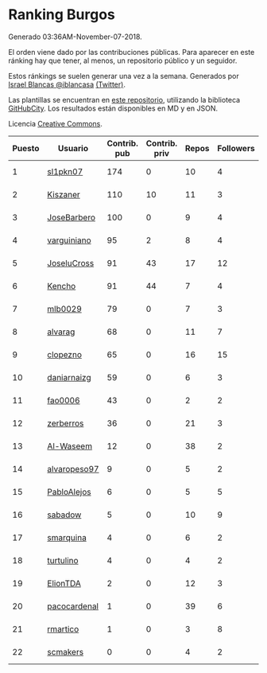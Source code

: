 # Ranking Burgos

Generado 03:36AM-November-07-2018.

El orden viene dado por las contribuciones públicas. Para aparecer en este ránking hay que tener, al menos, un repositorio público y un seguidor.

Estos ránkings se suelen generar una vez a la semana. Generados por [Israel Blancas @iblancasa](https://github.com/iblancasa/) [(Twitter)](https://twitter.com/iblancasa).

Las plantillas se encuentran en [este repositorio](https://github.com/iblancasa/GH-Spanish-Ranking), utilizando la biblioteca [GitHubCity](https://github.com/iblancasa/GitHubCity). Los resultados están disponibles en MD y en JSON.

Licencia [Creative Commons](https://creativecommons.org/licenses/by/4.0/).

| Puesto   |  Usuario  | Contrib. pub | Contrib. priv |Repos| Followers | Desde |  Avatar  |
|----------|-----------|--------------|---------------|-----|-----------|-------|----------|
|1|[sl1pkn07](https://github.com/sl1pkn07)|174|0|10|4|2010-11-01|![sl1pkn07]()|
|2|[Kiszaner](https://github.com/Kiszaner)|110|10|11|3|2014-10-08|![Kiszaner]()|
|3|[JoseBarbero](https://github.com/JoseBarbero)|100|0|9|4|2016-02-25|![JoseBarbero]()|
|4|[varguiniano](https://github.com/varguiniano)|95|2|8|4|2013-03-03|![varguiniano]()|
|5|[JoseluCross](https://github.com/JoseluCross)|91|43|17|12|2015-08-27|![JoseluCross]()|
|6|[Kencho](https://github.com/Kencho)|91|44|7|4|2012-07-11|![Kencho]()|
|7|[mlb0029](https://github.com/mlb0029)|79|0|7|3|2016-10-25|![mlb0029]()|
|8|[alvarag](https://github.com/alvarag)|68|0|11|7|2014-11-21|![alvarag]()|
|9|[clopezno](https://github.com/clopezno)|65|0|16|15|2012-02-20|![clopezno]()|
|10|[daniarnaizg](https://github.com/daniarnaizg)|59|0|6|3|2016-10-24|![daniarnaizg]()|
|11|[fao0006](https://github.com/fao0006)|43|0|2|2|2017-10-31|![fao0006]()|
|12|[zerberros](https://github.com/zerberros)|36|0|21|3|2013-11-13|![zerberros]()|
|13|[Al-Waseem](https://github.com/Al-Waseem)|12|0|38|2|2013-12-26|![Al-Waseem]()|
|14|[alvaropeso97](https://github.com/alvaropeso97)|9|0|5|2|2016-10-23|![alvaropeso97]()|
|15|[PabloAlejos](https://github.com/PabloAlejos)|6|0|5|5|2014-10-09|![PabloAlejos]()|
|16|[sabadow](https://github.com/sabadow)|5|0|10|9|2012-02-08|![sabadow]()|
|17|[smarquina](https://github.com/smarquina)|4|0|6|2|2015-04-29|![smarquina]()|
|18|[turtulino](https://github.com/turtulino)|4|0|4|2|2011-08-25|![turtulino]()|
|19|[ElionTDA](https://github.com/ElionTDA)|2|0|12|3|2013-09-21|![ElionTDA]()|
|20|[pacocardenal](https://github.com/pacocardenal)|1|0|39|6|2013-09-12|![pacocardenal]()|
|21|[rmartico](https://github.com/rmartico)|1|0|3|8|2012-10-11|![rmartico]()|
|22|[scmakers](https://github.com/scmakers)|0|0|4|2|2017-04-05|![scmakers]()|
